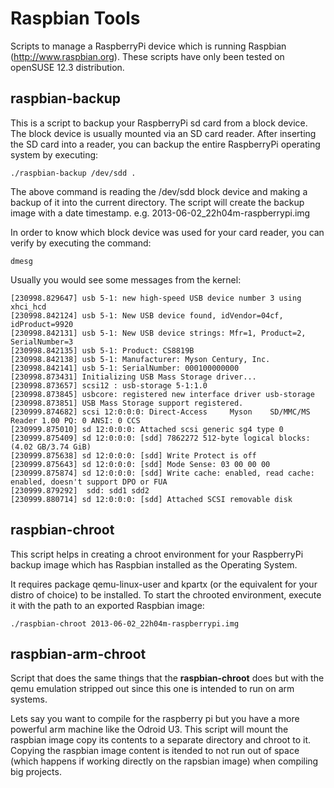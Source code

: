 # Raspbian Tools
Scripts to manage a RaspberryPi device which is running Raspbian (http://www.raspbian.org). These scripts have only been
tested on openSUSE 12.3 distribution.

## raspbian-backup
This is a script to backup your RaspberryPi sd card from a block device. The block device is usually mounted via an SD
card reader. After inserting the SD card into a reader, you can backup the entire RaspberryPi operating system by
executing:

    ./raspbian-backup /dev/sdd .

The above command is reading the /dev/sdd block device and making a backup of it into the current directory. The script 
will create the backup image with a date timestamp. e.g. 2013-06-02_22h04m-raspberrypi.img

In order to know which block device was used for your card reader, you can verify by executing the command:

    dmesg
Usually you would see some messages from the kernel:

    [230998.829647] usb 5-1: new high-speed USB device number 3 using xhci_hcd
    [230998.842124] usb 5-1: New USB device found, idVendor=04cf, idProduct=9920
    [230998.842131] usb 5-1: New USB device strings: Mfr=1, Product=2, SerialNumber=3
    [230998.842135] usb 5-1: Product: CS8819B
    [230998.842138] usb 5-1: Manufacturer: Myson Century, Inc.
    [230998.842141] usb 5-1: SerialNumber: 000100000000
    [230998.873431] Initializing USB Mass Storage driver...
    [230998.873657] scsi12 : usb-storage 5-1:1.0
    [230998.873845] usbcore: registered new interface driver usb-storage
    [230998.873851] USB Mass Storage support registered.
    [230999.874682] scsi 12:0:0:0: Direct-Access     Myson    SD/MMC/MS Reader 1.00 PQ: 0 ANSI: 0 CCS
    [230999.875010] sd 12:0:0:0: Attached scsi generic sg4 type 0
    [230999.875409] sd 12:0:0:0: [sdd] 7862272 512-byte logical blocks: (4.02 GB/3.74 GiB)
    [230999.875638] sd 12:0:0:0: [sdd] Write Protect is off
    [230999.875643] sd 12:0:0:0: [sdd] Mode Sense: 03 00 00 00
    [230999.875874] sd 12:0:0:0: [sdd] Write cache: enabled, read cache: enabled, doesn't support DPO or FUA
    [230999.879292]  sdd: sdd1 sdd2
    [230999.880714] sd 12:0:0:0: [sdd] Attached SCSI removable disk

## raspbian-chroot
This script helps in creating a chroot environment for your RaspberryPi backup image which has Raspbian installed as the
Operating System.

It requires package qemu-linux-user and kpartx (or the equivalent for your distro of choice) to be installed. To start 
the chrooted environment, execute it with the path to an exported Raspbian image:

    ./raspbian-chroot 2013-06-02_22h04m-raspberrypi.img
    
## raspbian-arm-chroot
Script that does the same things that the **raspbian-chroot** does but
with the qemu emulation stripped out since this one is intended to
run on arm systems. 

Lets say you want to compile for the raspberry pi but you have a more 
powerful arm machine like the Odroid U3. This script will mount the 
raspbian image copy its contents to a separate directory and chroot to 
it. Copying the raspbian image content is itended to not run out of space 
(which happens if working directly on the rapsbian image) when compiling 
big projects.
